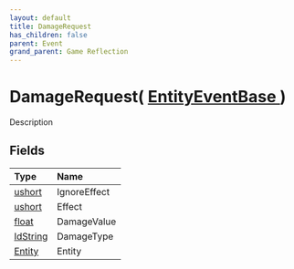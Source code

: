 ```yaml
---
layout: default
title: DamageRequest
has_children: false
parent: Event
grand_parent: Game Reflection
---
```

# DamageRequest( [ EntityEventBase ](/riftbreaker-wiki/docs/game-reflection/events/entity_event_base/) )
Description 

## Fields

| Type | Name |
|:----------|:--------------|
| [ushort](/riftbreaker-wiki/docs/game-reflection/enums/ushort/) | IgnoreEffect |
| [ushort](/riftbreaker-wiki/docs/game-reflection/enums/ushort/) | Effect |
| [float](/riftbreaker-wiki/docs/game-reflection/components/float/) | DamageValue |
| [IdString](/riftbreaker-wiki/docs/game-reflection/components/id_string/) | DamageType |
| [Entity](/riftbreaker-wiki/docs/game-reflection/classes/entity/) | Entity |

